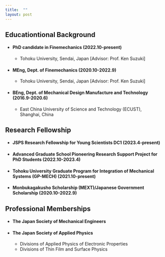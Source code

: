 ```yaml
---
title:  ""
layout: post
---
```


## Educationtional Background
* #### PhD candidate in Finemechanics (2022.10-present)
   * Tohoku University, Sendai, Japan [Advisor: Prof. Ken Suzuki]
* #### MEng, Dept. of Finemechanics (2020.10-2022.9)
   * Tohoku University, Sendai, Japan [Advisor: Prof. Ken Suzuki]
* #### BEng, Dept. of Mechanical Design Manufacture and Technology (2016.9-2020.6)
   * East China University of Science and Technology (ECUST), Shanghai, China

## Research Fellowship
* #### JSPS Research Fellowship for Young Scientists DC1 (2023.4-present)
* #### Advanced Graduate School Pioneering Research Support Project for PhD Students (2022.10-2023.4)
* #### Tohoku University Graduate Program for Integration of Mechanical Systems (GP-MECH) (2021.10-present)
* #### Monbukagakusho Scholarship (MEXT)/Japanese Government Scholarship (2020.10-2022.9)

## Professional Memberships
* #### The Japan Society of Mechanical Engineers
* #### The Japan Society of Applied Physics
  * Divisions of Applied Physics of Electronic Properties
  * Divisions of Thin Film and Surface Physics
